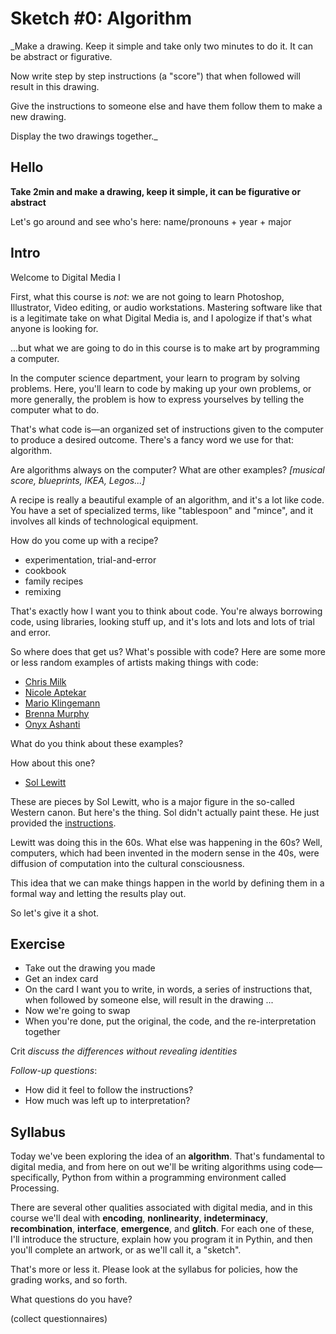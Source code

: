 # Sketch #0: Algorithm

_Make a drawing. Keep it simple and take only two minutes to do it. It can be abstract or figurative.

Now write step by step instructions (a "score") that when followed will result in this drawing.

Give the instructions to someone else and have them follow them to make a new drawing.

Display the two drawings together._


## Hello

**Take 2min and make a drawing, keep it simple, it can be figurative or abstract**

Let's go around and see who's here: name/pronouns + year + major


## Intro

Welcome to Digital Media I

First, what this course is _not_: we are not going to learn Photoshop, Illustrator, Video editing, or audio workstations. Mastering software like that is a legitimate take on what Digital Media is, and I apologize if that's what anyone is looking for.

...but what we are going to do in this course is to make art by programming a computer.

In the computer science department, your learn to program by solving problems. Here, you'll learn to code by making up your own problems, or more generally, the problem is how to express yourselves by telling the computer what to do.

That's what code is—an organized set of instructions given to the computer to produce a desired outcome. There's a fancy word we use for that: algorithm.

Are algorithms always on the computer? What are other examples? *[musical score, blueprints, IKEA, Legos...]*

A recipe is really a beautiful example of an algorithm, and it's a lot like code. You have a set of specialized terms, like "tablespoon" and "mince", and it involves all kinds of technological equipment.

How do you come up with a recipe?
- experimentation, trial-and-error
- cookbook
- family recipes
- remixing

That's exactly how I want you to think about code. You're always borrowing code, using libraries, looking stuff up, and it's lots and lots and lots of trial and error.

So where does that get us? What's possible with code? Here are some more or less random examples of artists making things with code:
- [Chris Milk](http://milk.co/treachery)
- [Nicole Aptekar](https://www.instagram.com/nicole.aptekar/)
- [Mario Klingemann](https://www.flickr.com/photos/quasimondo/albums/72157677689800878)
- [Brenna Murphy](https://upforgallery.com/central-lattice-tool-array)
- [Onyx Ashanti](https://www.youtube.com/watch?v=JataQs4R5Bc&feature=youtu.be&t=1031)

What do you think about these examples?

How about this one?
- [Sol Lewitt](https://www.google.com/search?q=sol+lewitt&client=safari&rls=en&source=lnms&tbm=isch&sa=X&ved=0ahUKEwiXnMOGrbPkAhWFlp4KHc0RA9gQ_AUIESgB&biw=1280&bih=677)

These are pieces by Sol Lewitt, who is a major figure in the so-called Western canon. But here's the thing. Sol didn't actually paint these. He just provided the [instructions](lewitt.pdf).

Lewitt was doing this in the 60s. What else was happening in the 60s? Well, computers, which had been invented in the modern sense in the 40s, were diffusion of computation into the cultural consciousness.

This idea that we can make things happen in the world by defining them in a formal way and letting the results play out.

So let's give it a shot.


## Exercise

- Take out the drawing you made
- Get an index card
- On the card I want you to write, in words, a series of instructions that, when followed by someone else, will result in the drawing
...
- Now we're going to swap
- When you're done, put the original, the code, and the re-interpretation together

Crit _discuss the differences without revealing identities_

_Follow-up questions_:
- How did it feel to follow the instructions?
- How much was left up to interpretation?


## Syllabus

Today we've been exploring the idea of an **algorithm**. That's fundamental to digital media, and from here on out we'll be writing algorithms using code—specifically, Python from within a programming environment called Processing.

There are several other qualities associated with digital media, and in this course we'll deal with **encoding**, **nonlinearity**, **indeterminacy**, **recombination**, **interface**, **emergence**, and **glitch**. For each one of these, I'll introduce the structure, explain how you program it in Pythin, and then you'll complete an artwork, or as we'll call it, a "sketch".

That's more or less it. Please look at the syllabus for policies, how the grading works, and so forth.


What questions do you have?

(collect questionnaires)
